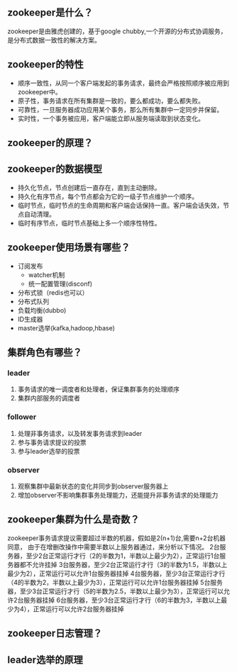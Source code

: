## zookeeper是什么？
zookeeper是由雅虎创建的，基于google chubby,一个开源的分布式协调服务，是分布式数据一致性的解决方案。

## zookeeper的特性
* 顺序一致性，从同一个客户端发起的事务请求，最终会严格按照顺序被应用到zookeeper中。
* 原子性，事务请求在所有集群是一致的，要么都成功，要么都失败。
* 可靠性，一旦服务器成功应用某个事务，那么所有集群中一定同步并保留。
* 实时性，一个事务被应用，客户端能立即从服务端读取到状态变化。

## zookeeper的原理？

## zookeeper的数据模型
* 持久化节点，节点创建后一直存在，直到主动删除。
* 持久化有序节点，每个节点都会为它的一级子节点维护一个顺序。
* 临时节点，临时节点的生命周期和客户端会话保持一直。客户端会话失效，节点自动清理。
* 临时有序节点，临时节点基础上多一个顺序性特性。

## zookeeper使用场景有哪些？
* 订阅发布
    * watcher机制
    * 统一配置管理(disconf)
* 分布式锁（redis也可以）
* 分布式队列
* 负载均衡(dubbo)
* ID生成器
* master选举(kafka,hadoop,hbase)

## 集群角色有哪些？
### leader
1. 事务请求的唯一调度者和处理者，保证集群事务的处理顺序
2. 集群内部服务的调度者

### follower
1. 处理非事务请求，以及转发事务请求到leader
2. 参与事务请求提议的投票
3. 参与leader选举的投票

### observer
1. 观察集群中最新状态的变化并同步到observer服务器上
2. 增加observer不影响集群事务处理能力，还能提升非事务请求的处理能力

## zookeeper集群为什么是奇数？
zookeeper事务请求提议需要超过半数的机器，假如是2(n+1)台,需要n+2台机器同意，
由于在增删改操作中需要半数以上服务器通过，来分析以下情况。
2台服务器，至少2台正常运行才行（2的半数为1，半数以上最少为2），正常运行1台服务器都不允许挂掉
3台服务器，至少2台正常运行才行（3的半数为1.5，半数以上最少为2），正常运行可以允许1台服务器挂掉
4台服务器，至少3台正常运行才行（4的半数为2，半数以上最少为3），正常运行可以允许1台服务器挂掉
5台服务器，至少3台正常运行才行（5的半数为2.5，半数以上最少为3），正常运行可以允许2台服务器挂掉
6台服务器，至少3台正常运行才行（6的半数为3，半数以上最少为4），正常运行可以允许2台服务器挂掉

## zookeeper日志管理？

## leader选举的原理